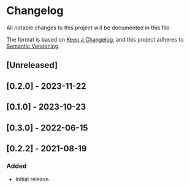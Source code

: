 # Changelog

All notable changes to this project will be documented in this file.

The format is based on [Keep a Changelog](https://keepachangelog.com/en/1.0.0/),
and this project adheres to [Semantic Versioning](https://semver.org/spec/v2.0.0.html).

## [Unreleased]

## [0.2.0] - 2023-11-22

## [0.1.0] - 2023-10-23

## [0.3.0] - 2022-06-15

## [0.2.2] - 2021-08-19

### Added

- Initial release.
